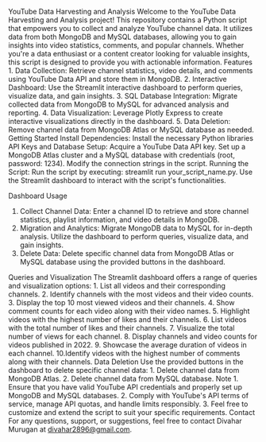 
YouTube Data Harvesting and Analysis 
Welcome to the YouTube Data Harvesting and Analysis project! This repository contains a Python script that empowers you to collect and analyze YouTube channel data. It utilizes data from both MongoDB and MySQL databases, allowing you to gain insights into video statistics, comments, and popular channels. Whether you're a data enthusiast or a content creator looking for valuable insights, this script is designed to provide you with actionable information.  Features 1. Data Collection: Retrieve channel statistics, video details, and comments using YouTube Data API and store them in MongoDB. 2. Interactive Dashboard: Use the Streamlit interactive dashboard to perform queries, visualize data, and gain insights. 3. SQL Database Integration: Migrate collected data from MongoDB to MySQL for advanced analysis and reporting. 4. Data Visualization: Leverage Plotly Express to create interactive visualizations directly in the dashboard. 5. Data Deletion: Remove channel data from MongoDB Atlas or MySQL database as needed. 
Getting Started Install Dependencies: Install the necessary Python libraries 
API Keys and Database Setup: Acquire a YouTube Data API key. Set up a MongoDB Atlas cluster and a MySQL database with credentials (root, password: 1234). Modify the connection strings in the script. 
Running the Script: Run the script by executing: streamlit run your_script_name.py. Use the Streamlit dashboard to interact with the script's functionalities. 



Dashboard Usage 
1.	Collect Channel Data: Enter a channel ID to retrieve and store channel statistics, playlist information, and video details in MongoDB. 
2.	Migration and Analytics: Migrate MongoDB data to MySQL for in-depth analysis. Utilize the dashboard to perform queries, visualize data, and gain insights. 
3.	Delete Data: Delete specific channel data from MongoDB Atlas or MySQL database using the provided buttons in the dashboard.

Queries and Visualization The Streamlit dashboard offers a range of queries and visualization options:  1. List all videos and their corresponding channels. 2. Identify channels with the most videos and their video counts. 3. Display the top 10 most viewed videos and their channels. 4. Show comment counts for each video along with their video names. 5. Highlight videos with the highest number of likes and their channels. 6. List videos with the total number of likes and their channels. 7. Visualize the total number of views for each channel. 8. Display channels and video counts for videos published in 2022. 9. Showcase the average duration of videos in each channel. 10.Identify videos with the highest number of comments along with their channels. 
Data Deletion Use the provided buttons in the dashboard to delete specific channel data:  1. Delete channel data from MongoDB Atlas. 2. Delete channel data from MySQL database. 
Note 1. Ensure that you have valid YouTube API credentials and properly set up MongoDB and MySQL databases. 2. Comply with YouTube's API terms of service, manage API quotas, and handle limits responsibly. 3. Feel free to customize and extend the script to suit your specific requirements. 
Contact For any questions, support, or suggestions, feel free to contact Divahar Murugan at divahar2896@gmail.com.  
